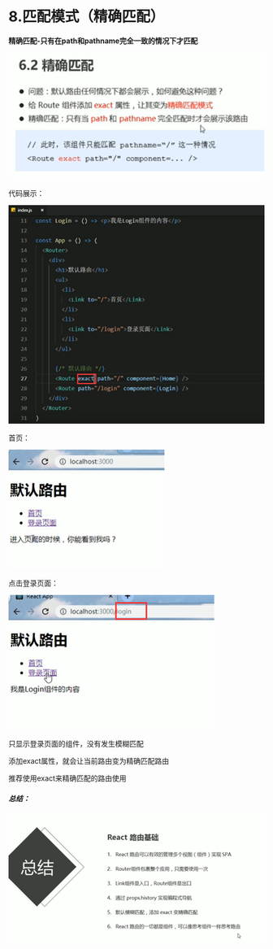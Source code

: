 # 8.匹配模式（精确匹配）



**精确匹配-只有在path和pathname完全一致的情况下才匹配**



![1629624563257](../../../.vuepress/public/images/1629624563257.png)





代码展示：

![1629624681724](../../../.vuepress/public/images/1629624681724.png)



首页：

![1629624701692](../../../.vuepress/public/images/1629624701692.png)



点击登录页面：

![1629624726036](../../../.vuepress/public/images/1629624726036.png)

只显示登录页面的组件，没有发生模糊匹配

添加exact属性，就会让当前路由变为精确匹配路由



推荐使用exact来精确匹配的路由使用





##### 总结：

![1629625186782](../../../.vuepress/public/images/1629625186782.png)





 